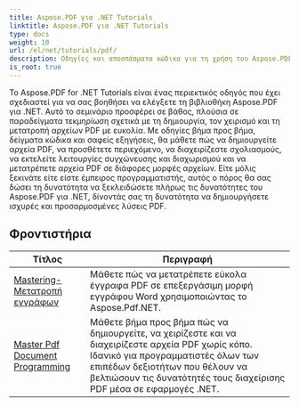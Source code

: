 ```yaml
---
title: Aspose.PDF για .NET Tutorials
linktitle: Aspose.PDF για .NET Tutorials
type: docs
weight: 10
url: /el/net/tutorials/pdf/
description: Οδηγίες και αποσπάσματα κώδικα για τη χρήση του Aspose.PDF για .NET. Διαθέτει, όπως δημιουργία, επεξεργασία, μετατροπή, εκτύπωση και δυνατότητες για επεξεργασία εγγράφων PDF.
is_root: true
---
```


Το Aspose.PDF for .NET Tutorials είναι ένας περιεκτικός οδηγός που έχει σχεδιαστεί για να σας βοηθήσει να ελέγξετε τη βιβλιοθήκη Aspose.PDF για .NET. Αυτό το σεμινάριο προσφέρει σε βάθος, πλούσια σε παραδείγματα τεκμηρίωση σχετικά με τη δημιουργία, τον χειρισμό και τη μετατροπή αρχείων PDF με ευκολία. Με οδηγίες βήμα προς βήμα, δείγματα κώδικα και σαφείς εξηγήσεις, θα μάθετε πώς να δημιουργείτε αρχεία PDF, να προσθέτετε περιεχόμενο, να διαχειρίζεστε σχολιασμούς, να εκτελείτε λειτουργίες συγχώνευσης και διαχωρισμού και να μετατρέπετε αρχεία PDF σε διάφορες μορφές αρχείων. Είτε μόλις ξεκινάτε είτε είστε έμπειρος προγραμματιστής, αυτός ο πόρος θα σας δώσει τη δυνατότητα να ξεκλειδώσετε πλήρως τις δυνατότητες του Aspose.PDF για .NET, δίνοντάς σας τη δυνατότητα να δημιουργήσετε ισχυρές και προσαρμοσμένες λύσεις PDF.

## Φροντιστήρια
| Τίτλος | Περιγραφή |
| --- | --- | 
| [Mastering-Μετατροπή εγγράφων](./mastering-document-conversion/) | Μάθετε πώς να μετατρέπετε εύκολα έγγραφα PDF σε επεξεργάσιμη μορφή εγγράφου Word χρησιμοποιώντας το Aspose.Pdf.NET. |
| [Master Pdf Document Programming](./master-pdf-document-programming/) | Μάθετε βήμα προς βήμα πώς να δημιουργείτε, να χειρίζεστε και να διαχειρίζεστε αρχεία PDF χωρίς κόπο. Ιδανικό για προγραμματιστές όλων των επιπέδων δεξιοτήτων που θέλουν να βελτιώσουν τις δυνατότητές τους διαχείρισης PDF μέσα σε εφαρμογές .NET. | 